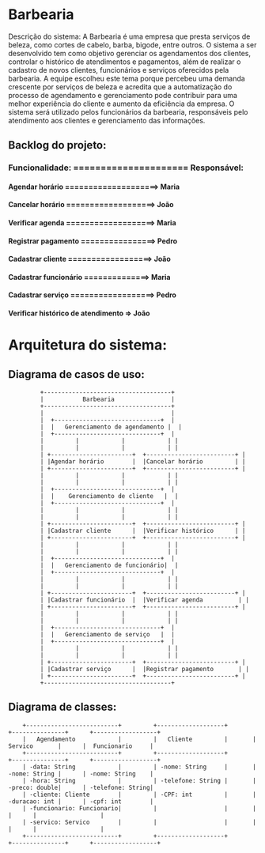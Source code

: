 # Barbearia

Descrição do sistema:
A Barbearia é uma empresa que presta serviços de beleza, como cortes de cabelo, barba, bigode, entre outros. O sistema a ser desenvolvido tem como objetivo gerenciar os agendamentos dos clientes, controlar o histórico de atendimentos e pagamentos, além de realizar o cadastro de novos clientes, funcionários e serviços oferecidos pela barbearia. A equipe escolheu este tema porque percebeu uma demanda crescente por serviços de beleza e acredita que a automatização do processo de agendamento e gerenciamento pode contribuir para uma melhor experiência do cliente e aumento da eficiência da empresa. O sistema será utilizado pelos funcionários da barbearia, responsáveis pelo atendimento aos clientes e gerenciamento das informações.


## Backlog do projeto:

### Funcionalidade: ===================== Responsável:
#### Agendar horário ====================>   Maria      
#### Cancelar horário ===================>   João        
#### Verificar agenda ===================>	 Maria
#### Registrar pagamento ================>   Pedro
#### Cadastrar cliente	==================>  João 
#### Cadastrar funcionário ==============>	 Maria
#### Cadastrar serviço	==================>  Pedro
#### Verificar histórico de atendimento =>   João


# Arquitetura do sistema:

## Diagrama de casos de uso:

             +------------------------------------+
             |           Barbearia                |
             +------------------------------------+
             |                                    |
             |  +------------------------------+  |
             |  |   Gerenciamento de agendamento |  |
             |  +------------------------------+  |
             |         |            |            | |
             |         |            |            | |
             | +-----------------------+  +-------------------------+ |
             | |Agendar horário        |  |Cancelar horário         | |
             | +-----------------------+  +-------------------------+ |
             |         |            |            | |
             |         |            |            | |
             |  +------------------------------+  |
             |  |    Gerenciamento de cliente   |  |
             |  +------------------------------+  |
             |         |            |            | |
             |         |            |            | |
             | +-----------------------+  +-------------------------+ |
             | |Cadastrar cliente      |  |Verificar histórico      | |
             | +-----------------------+  +-------------------------+ |
             |         |            |            | |
             |         |            |            | |
             |  +------------------------------+  |
             |  |   Gerenciamento de funcionário|  |
             |  +------------------------------+  |
             |         |            |            | |
             |         |            |            | |
             | +-----------------------+  +-------------------------+ |
             | |Cadastrar funcionário  |  |Verificar agenda          | |
             | +-----------------------+  +-------------------------+ |
             |         |            |            | |
             |         |            |            | |
             |  +------------------------------+  |
             |  |   Gerenciamento de serviço   |  |
             |  +------------------------------+  |
             |         |            |            | |
             |         |            |            | |
             | +-----------------------+  +-------------------------+ |
             | |Cadastrar serviço      |  |Registrar pagamento       | |
             | +-----------------------+  +-------------------------+ |
             +------------------------------------+


## Diagrama de classes:

        +--------------------------+         +-------------------+       +---------------+      +------------------+
        |   Agendamento            |         |   Cliente         |       | Servico       |      |  Funcionario     |
        +--------------------------+         +-------------------+       +---------------+      +------------------+
        | -data: String            |         | -nome: String     |       | -nome: String |      | -nome: String    |
        | -hora: String            |         | -telefone: String |       | -preco: double|      | -telefone: String|
        | -cliente: Cliente        |         | -CPF: int         |       | -duracao: int |      | -cpf: int        |
        | -funcionario: Funcionario|         |                   |       |               |      |                  |
        | -servico: Servico        |         |                   |       |               |      |                  |
        +--------------------------+         +-------------------+       +---------------+      +------------------+
